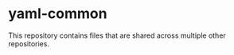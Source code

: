 yaml-common
===========

This repository contains files that are shared across multiple other
repositories.
